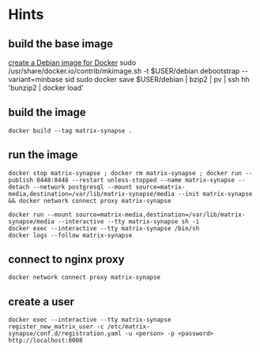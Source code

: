 # Hints
## build the base image
[create a Debian image for Docker](https://wiki.debian.org/Cloud/CreateDockerImage)
    sudo /usr/share/docker.io/contrib/mkimage.sh -t $USER/debian debootstrap --variant=minbase sid
    sudo docker save $USER/debian | bzip2 | pv | ssh hh 'bunzip2 | docker load'

## build the image
	docker build --tag matrix-synapse .
## run the image
	docker stop matrix-synapse ; docker rm matrix-synapse ; docker run --publish 8448:8448 --restart unless-stopped --name matrix-synapse --detach --network postgresql --mount source=matrix-media,destination=/var/lib/matrix-synapse/media --init matrix-synapse && docker network connect proxy matrix-synapse

	docker run --mount source=matrix-media,destination=/var/lib/matrix-synapse/media --interactive --tty matrix-synapse sh -i  
	docker exec --interactive --tty matrix-synapse /bin/sh
	docker logs --follow matrix-synapse

## connect to nginx proxy
	docker network connect proxy matrix-synapse

## create a user
	docker exec --interactive --tty matrix-synapse register_new_matrix_user -c /etc/matrix-synapse/conf.d/registration.yaml -u <person> -p <password> http://localhost:8008
